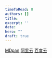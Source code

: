 ```yaml
---
timeToRead: 0
authors: []
title: 
excerpt: ''
date: 
hero: ""
draft: true
---
```

[MDpan]()
[阿里云]()
[百度云]()